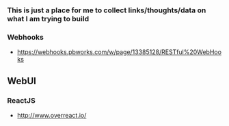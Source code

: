 ### This is just a place for me to collect links/thoughts/data on what I am trying to build

### Webhooks

-	https://webhooks.pbworks.com/w/page/13385128/RESTful%20WebHooks

WebUI
-----

### ReactJS

-	http://www.overreact.io/
